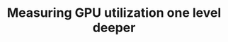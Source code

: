 ---
title: "Measuring GPU utilization one level deeper"
collection: publications
permalink: /publication/2025-gpu-utilization
# date: 2024-04-22
link: https://arxiv.org/pdf/2501.16909
venue: 'arXiv'
paperurl: '/files/2025-gpu-utilization.pdf'
citation: '<b>Paul Elvinger</b>, Foteini Strati, Natalie Enright Jerger, Ana Klimovic<br>arXiv, 2025.'
---